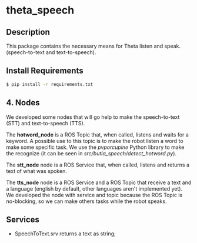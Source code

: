 # theta_speech

## Description

This package contains the necessary means for Theta listen and speak. (speech-to-text and text-to-speech). 

## Install Requirements

```bash
$ pip install -r requirements.txt
```

## 4. Nodes

We developed some nodes that will go help to make the speech-to-text (STT) and text-to-speech (TTS).

The **hotword_node** is a ROS Topic that, when called, listens and waits for a keyword. A possible use to this topic is to make the robot listen a word to make some specific task. We use the _pvporcupine_ Python library to make the recognize (it can be seen in _src/butia_speech/detect_hotword.py_).

The **stt_node** node is a ROS Service that, when called, listens and returns a text of what was spoken.

The **tts_node** node is a ROS Service and a ROS Topic that receive a text and a language (english by default, other languages aren't implemented yet). We developed the node with service and topic because the ROS Topic is no-blocking, so we can make others tasks while the robot speaks. 

## Services
- SpeechToText.srv returns a text as string;
